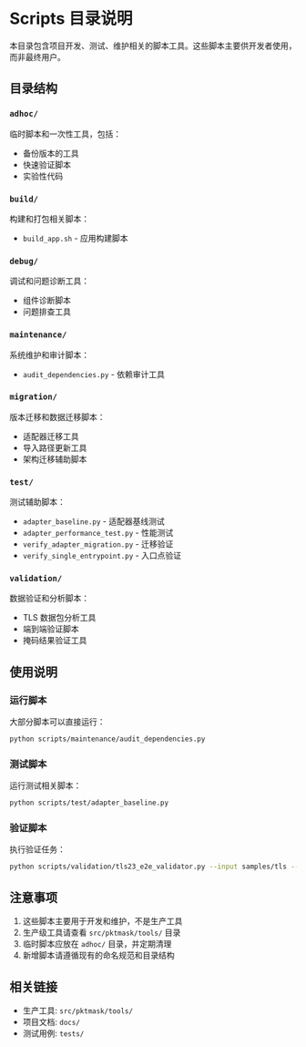 # Scripts 目录说明

本目录包含项目开发、测试、维护相关的脚本工具。这些脚本主要供开发者使用，而非最终用户。

## 目录结构

### `adhoc/`
临时脚本和一次性工具，包括：
- 备份版本的工具
- 快速验证脚本
- 实验性代码

### `build/`
构建和打包相关脚本：
- `build_app.sh` - 应用构建脚本

### `debug/`
调试和问题诊断工具：
- 组件诊断脚本
- 问题排查工具

### `maintenance/`
系统维护和审计脚本：
- `audit_dependencies.py` - 依赖审计工具

### `migration/`
版本迁移和数据迁移脚本：
- 适配器迁移工具
- 导入路径更新工具
- 架构迁移辅助脚本

### `test/`
测试辅助脚本：
- `adapter_baseline.py` - 适配器基线测试
- `adapter_performance_test.py` - 性能测试
- `verify_adapter_migration.py` - 迁移验证
- `verify_single_entrypoint.py` - 入口点验证

### `validation/`
数据验证和分析脚本：
- TLS 数据包分析工具
- 端到端验证脚本
- 掩码结果验证工具

## 使用说明

### 运行脚本
大部分脚本可以直接运行：
```bash
python scripts/maintenance/audit_dependencies.py
```

### 测试脚本
运行测试相关脚本：
```bash
python scripts/test/adapter_baseline.py
```

### 验证脚本
执行验证任务：
```bash
python scripts/validation/tls23_e2e_validator.py --input samples/tls --output output/validation
```

## 注意事项

1. 这些脚本主要用于开发和维护，不是生产工具
2. 生产级工具请查看 `src/pktmask/tools/` 目录
3. 临时脚本应放在 `adhoc/` 目录，并定期清理
4. 新增脚本请遵循现有的命名规范和目录结构

## 相关链接

- 生产工具: `src/pktmask/tools/`
- 项目文档: `docs/`
- 测试用例: `tests/`
